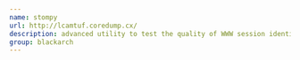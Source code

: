 ```yaml
---
name: stompy
url: http://lcamtuf.coredump.cx/
description: advanced utility to test the quality of WWW session identifiers and other tokens that are meant to be unpredictable. URL : http://lcamtuf.coredump.cx/ Groups : blackarch blackarch-misc
group: blackarch
---
```

